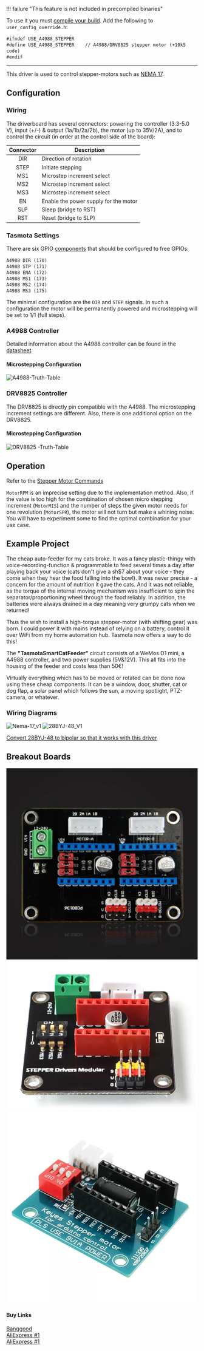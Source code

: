 !!! failure "This feature is not included in precompiled binaries"

To use it you must [compile your build](Compile-your-build). Add the following to `user_config_override.h`:
```
#ifndef USE_A4988_STEPPER
#define USE_A4988_STEPPER    // A4988/DRV8825 stepper motor (+10k5 code)
#endif
```
----
This driver is used to control stepper-motors such as [NEMA 17](https://reprap.org/wiki/NEMA_17_Stepper_motor).   

## Configuration

### Wiring
The driverboard has several connectors: powering the controller (3.3-5.0 V), input (+/-) & output (1a/1b/2a/2b), the motor (up to 35V/2A), and to control the circuit (in order at the control side of the board):  

Connector | Description
:-:|-
DIR|Direction of rotation
STEP|Initiate stepping
MS1|Microstep increment select
MS2|Microstep increment select
MS3|Microstep increment select
EN|Enable the power supply for the motor
SLP|Sleep (bridge to RST)
RST|Reset (bridge to SLP)

### Tasmota Settings
There are six GPIO [components](Components) that should be configured to free GPIOs:  
```
A4988 DIR (170)  
A4988 STP (171)  
A4988 ENA (172)  
A4988 MS1 (173)  
A4988 MS2 (174)  
A4988 MS3 (175)
```
The minimal configuration are the `DIR` and `STEP` signals. In such a configuration the motor will be permanently powered and microstepping will be set to 1/1 (full steps).

### A4988 Controller
Detailed information about the A4988 controller can be found in the [datasheet](https://www.pololu.com/file/0J450/A4988.pdf).  

#### Microstepping Configuration  
![A4988-Truth-Table](https://user-images.githubusercontent.com/34340210/66860427-2d256a80-ef5b-11e9-9979-47778140661f.png)

### DRV8825 Controller
The DRV8825 is directly pin compatible with the A4988. The microstepping increment settings are different. Also, there is one additional option on the DRV8825.

#### Microstepping Configuration  
![DRV8825 -Truth-Table](https://user-images.githubusercontent.com/34340210/66860425-2d256a80-ef5b-11e9-95cf-6625833eea87.png)

## Operation
Refer to the [Stepper Motor Commands](Commands.md#Stepper-Motors)  

`MotorRPM` is an imprecise setting due to the implementation method. Also, if the value is too high for the combination of chosen micro stepping increment (`MotorMIS`) and the number of steps the given motor needs for one revolution (`MotorSPR`), the motor will not turn but make a whining noise. You will have to experiment some to find the optimal combination for your use case.

## Example Project
The cheap auto-feeder for my cats broke. It was a fancy plastic-thingy with voice-recording-function & programmable to feed several times a day after playing back your voice (cats don't give a sh$7 about your voice - they come when they hear the food falling into the bowl). It was never precise - a concern for the amount of nutrition it gave the cats. And it was not reliable, as the torque of the internal moving mechanism was insufficient to spin the separator/proportioning wheel through the food reliably. In addition, the batteries were always drained in a day meaning very grumpy cats when we returned!  

Thus the wish to install a high-torque stepper-motor (with shifting gear) was born. I could power it with mains instead of relying on a battery, control it over WiFi from my home automation hub. Tasmota now offers a way to do this!  

The **"TasmotaSmartCatFeeder"** circuit consists of a WeMos D1 mini, a A4988 controller, and two power supplies (5V&12V). This all fits into the housing of the feeder and costs less than 50€!  

Virtually everything which has to be moved or rotated can be done now using these cheap components. It can be a window, door, shutter, cat or dog flap, a solar panel which follows the sun, a moving spotlight, PTZ-camera, or whatever.  

### Wiring Diagrams
![Nema-17_v1](https://user-images.githubusercontent.com/34340210/66860250-d6b82c00-ef5a-11e9-8897-1a4e9d7fdf21.jpg ':size=200')
![28BYJ-48_V1](https://user-images.githubusercontent.com/34340210/66860253-d91a8600-ef5a-11e9-9195-c816e329abb8.jpg ':size=200')  

[Convert 28BYJ-48 to bipolar so that it works with this driver](https://coeleveld.com/wp-content/uploads/2016/10/Modifying-a-28BYJ-48-step-motor-from-unipolar-to-bipolar.pdf)
## Breakout Boards
![](_media/peripherals/stepper-motor1.png) 
![](_media/peripherals/stepper-motor2.png) 
![](_media/peripherals/stepper-motor3.png) 

#### Buy Links
[Banggood](https://www.banggood.com/A4988DRV8825-Stepper-Motor-Control-Board-Expansion-Board-For-3D-Printer-p-1238774.html)  
[AliExpress #1](https://www.aliexpress.com/item/32908836265.html)  
[AliExpress #1](https://www.aliexpress.com/item/32870732179.html)  

